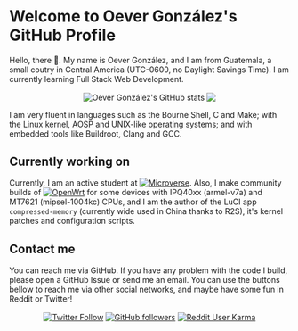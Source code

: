 # Welcome to Oever González's GitHub Profile
Hello, there 👋. My name is Oever González, and I am from Guatemala, a small coutry in Central America (UTC-0600, no Daylight Savings Time). I am currently learning Full Stack Web Development.

<p align="center">
  <img align="center" src="https://github-readme-stats.vercel.app/api?username=NoTengoBattery&show_icons=true&count_private=true&line_height=28&theme=material" alt="Oever González's GitHub stats"/>
  <img align="center" src="https://github-readme-stats.vercel.app/api/top-langs/?username=NoTengoBattery&langs_count=10&layout=compact&theme=material"/>
</p>

I am very fluent in languages such as the Bourne Shell, C and Make; with the Linux kernel, AOSP and UNIX-like operating systems; and with embedded tools like Buildroot, Clang and GCC.

## Currently working on
Currently, I am an active student at <a href="https://microverse.org"><img align="baseline" alt="Microverse" src="https://img.shields.io/static/v1?label=Microverse&message=Apply%20Now&color=6F23FF&?style=plastic"></a>. Also, I make community builds of <a href="https://openwrt.org"><img align="baseline" alt="OpenWrt" src="https://img.shields.io/static/v1?label=OpenWrt&message=Wireless%20Freedom&color=00A3E1&?style=plastic"></a> for some devices with IPQ40xx (armel-v7a) and MT7621 (mipsel-1004kc) CPUs, and I am the author of the LuCI app `compressed-memory` (currently wide used in China thanks to R2S), it's kernel patches and configuration scripts.

## Contact me
You can reach me via GitHub. If you have any problem with the code I build, please open a GitHub Issue or send me an email. You can use the buttons bellow to reach me via other social networks, and maybe have some fun in Reddit or Twitter!

<p align="center">
  <a href="https://twitter.com/NoTengoBattery"><img align="center" alt="Twitter Follow" src="https://img.shields.io/twitter/follow/NoTengoBattery?label=Follow%20Me%20On%20Twitter&style=social"></a>
  <a href="https://github.com/NoTengoBattery"><img align="center" alt="GitHub followers" src="https://img.shields.io/github/followers/NoTengoBattery?label=Follow%20Me%20On%20GitHub&style=social"></a>
  <a href="https://reddit.com/user/notengobattery"><img align="center" alt="Reddit User Karma" src="https://img.shields.io/reddit/user-karma/combined/notengobattery?label=Follow%20Me%20On%20Reddit&style=social"></a>
</p>

<!--
**NoTengoBattery/NoTengoBattery** is a ✨ _special_ ✨ repository because its `README.md` (this file) appears on your GitHub profile.

Here are some ideas to get you started:

- 🔭 I’m currently working on ...
- 🌱 I’m currently learning ...
- 👯 I’m looking to collaborate on ...
- 🤔 I’m looking for help with ...
- 💬 Ask me about ...
- 📫 How to reach me: ...
- 😄 Pronouns: ...
- ⚡ Fun fact: ...
-->
